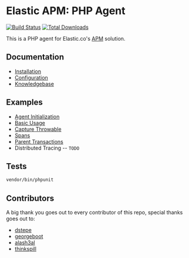 # Elastic APM: PHP Agent

[![Build Status](https://travis-ci.com/philkra/elastic-apm-php-agent.svg?branch=master)](https://travis-ci.org/philkra/elastic-apm-php-agent)
[![Total Downloads](https://img.shields.io/packagist/dt/philkra/elastic-apm-php-agent.svg?style=flat)](https://packagist.org/philkra/elastic-apm-php-agent)


This is a PHP agent for Elastic.co's [APM](https://www.elastic.co/solutions/apm) solution.

## Documentation
* [Installation](https://github.com/philkra/elastic-apm-php-agent/blob/master/docs/install.md)
* [Configuration](https://github.com/philkra/elastic-apm-php-agent/blob/master/docs/config.md)
* [Knowledgebase](https://github.com/philkra/elastic-apm-php-agent/blob/master/docs/knowledgebase.md)

## Examples
* [Agent Initialization](https://github.com/philkra/elastic-apm-php-agent/blob/master/docs/examples/agent-init.md)
* [Basic Usage](https://github.com/philkra/elastic-apm-php-agent/blob/master/docs/examples/basic-usage.md)
* [Capture Throwable](https://github.com/philkra/elastic-apm-php-agent/blob/master/docs/examples/capture-throwable.md)
* [Spans](https://github.com/philkra/elastic-apm-php-agent/blob/master/docs/examples/spans.php)
* [Parent Transactions](https://github.com/philkra/elastic-apm-php-agent/blob/master/docs/examples/parent-transactions.php)
* Distributed Tracing -- `TODO`

## Tests
```bash
vendor/bin/phpunit
```

## Contributors
A big thank you goes out to every contributor of this repo, special thanks goes out to:
* [dstepe](https://github.com/dstepe)
* [georgeboot](https://github.com/georgeboot)
* [alash3al](https://github.com/alash3al)
* [thinkspill](https://github.com/thinkspill)
